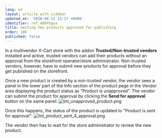 ```yaml
---
lang: en
layout: article_with_sidebar
updated_at: '2018-04-11 13:17 +0400'
identifier: ref_4NXPSgua
title: Getting new products approved for publishing
order: 100
published: false
---
```

In a multivendor X-Cart store with the addon **Trusted/Non-trusted vendors** installed and active, trusted vendors can add their products without an approval from the storefront operator/store administrator. Non-trusted vendors, however, have to submit new products for approval before they get published on the storefront.

Once a new product is created by a non-trusted vendor, the vendor sees a panel in the lower part of the Info section of the product page in the Vendor area displaying the product status as "Product is unapproved". The vendor can submit the product for approval by clicking the **Send for approval** button on the same panel:
![tnt_unapproved_product.png]({{site.baseurl}}/attachments/ref_4NXPSgua/tnt_unapproved_product.png)

Once this happens, the status of the product is updated to "Product is sent for approval":
![tnt_product_sent_4_approval.png]({{site.baseurl}}/attachments/ref_4NXPSgua/tnt_product_sent_4_approval.png)

The vendor then has to wait for the store administrator to review the new product. 
